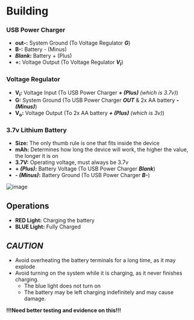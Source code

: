 # Building
### USB Power Charger
- **out-:** System Ground (To Voltage Regulator **_G_**)
- **B-:** Battery - (Minus)
- **_Blank_:** Battery + (Plus)
- **+:** Voltage Output (To Voltage Regulator **_V<sub>I</sub>_**)
### Voltage Regulator
- **V<sub>i</sub>:** Voltage Input (To USB Power Charger **_+ (Plus)_** _(which is 3.7v)_)
- **G:** System Ground (To USB Power Charger **_OUT_** & 2x AA battery **_- (Minus)_**)
- **V<sub>o</sub>:** Voltage Output (To 2x AA battery **_+ (Plus)_** _(which is 3v)_)
### 3.7v Lithium Battery
- **Size:** The only thumb rule is one that fits inside the device
- **mAh:** Determines how long the device will work, the higher the value, the longer it is on
- **3.7V:** Operating voltage, must always be 3.7v
- **+ _(Plus)_:** Battery Voltage (To USB Power Charger **_Blank_**)
- **- _(Minus)_:** Battery Ground (To USB Power Charger **_B-_**)

![image](https://github.com/Vininess/USB-Charger-to-2x-AA-batteries/assets/35041490/6be792b9-5fa3-43d4-8671-10904ee2fe68)

## Operations
- **RED Light:** Charging the battery
- **BLUE Light:** Fully Charged

## _CAUTION_
- Avoid overheating the battery terminals for a long time, as it may explode
- Avoid turning on the system while it is charging, as it never finishes charging.
  - The blue light does not turn on
  - The battery may be left charging indefinitely and may cause damage.

**!!!Need better testing and evidence on this!!!**
